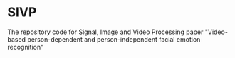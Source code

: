 # SIVP
The repository code for Signal, Image and Video Processing paper "Video-based person-dependent and person-independent facial emotion recognition"
